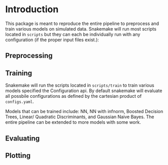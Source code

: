 Introduction
============

This package is meant to reproduce the entire pipeline to preprocess and train various models on simulated data.
Snakemake will run most scripts located in `scripts` but they can each be individually run with any configuration (if the proper input files exist.):
## Preprocessing
## Training
Snakemake will run the scripts located in `scripts/train` to train various models specified the Configuration api. By default snakemake will evaluate all possbile configurations as defined by the cartesian product of `configs.yaml`.

Models that can be trained include: NN, NN with infnorm, Boosted Decision Trees, Linear/ Quadratic Discriminants, and Gaussian Naive Bayes. The entire pipeline can be extended to more models with some work.


## Evaluating
## Plotting 

